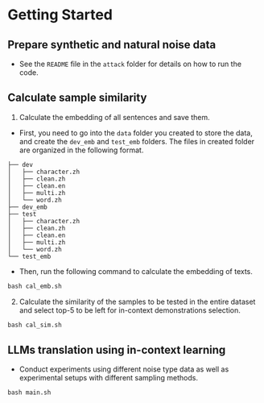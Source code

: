 # Getting Started

## Prepare synthetic and natural noise data

- See the `README` file in the `attack` folder for details on how to run the code.

## Calculate sample similarity

1. Calculate the embedding of all sentences and save them. 

- First, you need to go into the `data` folder you created to store the data, and create the `dev_emb` and `test_emb` folders. The files in created folder are organized in the following format.

```
├── dev
│   ├── character.zh
│   ├── clean.zh
│   ├── clean.en
│   ├── multi.zh
│   └── word.zh
├── dev_emb
├── test
│   ├── character.zh
│   ├── clean.zh
│   ├── clean.en
│   ├── multi.zh
│   └── word.zh
└── test_emb
```

- Then, run the following command to calculate the embedding of texts.

```python
bash cal_emb.sh
```

2. Calculate the similarity of the samples to be tested in the entire dataset and select top-5 to be left for in-context demonstrations selection.

```python
bash cal_sim.sh
```

## LLMs translation using in-context learning

- Conduct experiments using different noise type data as well as experimental setups with different sampling methods.

```python
bash main.sh
```
